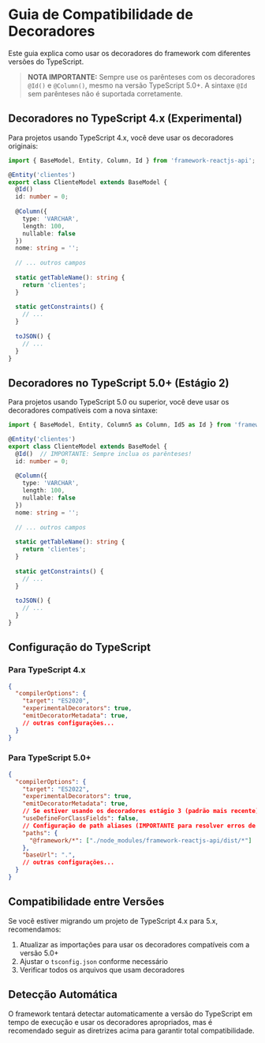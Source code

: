 # Guia de Compatibilidade de Decoradores

Este guia explica como usar os decoradores do framework com diferentes versões do TypeScript.

> **NOTA IMPORTANTE:** Sempre use os parênteses com os decoradores `@Id()` e `@Column()`, mesmo na versão TypeScript 5.0+. A sintaxe `@Id` sem parênteses não é suportada corretamente.

## Decoradores no TypeScript 4.x (Experimental)

Para projetos usando TypeScript 4.x, você deve usar os decoradores originais:

```typescript
import { BaseModel, Entity, Column, Id } from 'framework-reactjs-api';

@Entity('clientes')
export class ClienteModel extends BaseModel {
  @Id()
  id: number = 0;
  
  @Column({
    type: 'VARCHAR',
    length: 100,
    nullable: false
  })
  nome: string = '';
  
  // ... outros campos
  
  static getTableName(): string {
    return 'clientes';
  }
  
  static getConstraints() {
    // ...
  }
  
  toJSON() {
    // ...
  }
}
```

## Decoradores no TypeScript 5.0+ (Estágio 2)

Para projetos usando TypeScript 5.0 ou superior, você deve usar os decoradores compatíveis com a nova sintaxe:

```typescript
import { BaseModel, Entity, Column5 as Column, Id5 as Id } from 'framework-reactjs-api';

@Entity('clientes')
export class ClienteModel extends BaseModel {
  @Id()  // IMPORTANTE: Sempre inclua os parênteses!
  id: number = 0;
  
  @Column({
    type: 'VARCHAR',
    length: 100,
    nullable: false
  })
  nome: string = '';
  
  // ... outros campos
  
  static getTableName(): string {
    return 'clientes';
  }
  
  static getConstraints() {
    // ...
  }
  
  toJSON() {
    // ...
  }
}
```

## Configuração do TypeScript

### Para TypeScript 4.x

```json
{
  "compilerOptions": {
    "target": "ES2020",
    "experimentalDecorators": true,
    "emitDecoratorMetadata": true,
    // outras configurações...
  }
}
```

### Para TypeScript 5.0+

```json
{
  "compilerOptions": {
    "target": "ES2022",
    "experimentalDecorators": true,
    "emitDecoratorMetadata": true,
    // Se estiver usando os decoradores estágio 3 (padrão mais recente)
    "useDefineForClassFields": false,
    // Configuração de path aliases (IMPORTANTE para resolver erros de importação)
    "paths": {
      "@framework/*": ["./node_modules/framework-reactjs-api/dist/*"]
    },
    "baseUrl": ".",
    // outras configurações...
  }
}
```

## Compatibilidade entre Versões

Se você estiver migrando um projeto de TypeScript 4.x para 5.x, recomendamos:

1. Atualizar as importações para usar os decoradores compatíveis com a versão 5.0+
2. Ajustar o `tsconfig.json` conforme necessário
3. Verificar todos os arquivos que usam decoradores

## Detecção Automática

O framework tentará detectar automaticamente a versão do TypeScript em tempo de execução e usar os decoradores apropriados, mas é recomendado seguir as diretrizes acima para garantir total compatibilidade.